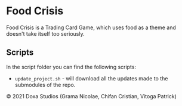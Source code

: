 # Food Crisis

Food Crisis is a Trading Card Game, which uses food as a theme and doesn't take itself too seriously.

## Scripts

In the script folder you can find the following scripts:

- `update_project.sh` - will download all the updates made to the submodules of the repo.

© 2021 Doxa Studios (Grama Nicolae, Chifan Cristian, Vitoga Patrick)

